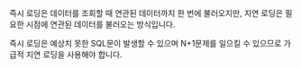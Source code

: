 즉시 로딩은 데이터를 조회할 때 연관된 데이터까지 한 번에 불러오지만, 지연 로딩은 필요한 시점에 연관된 데이터를 불러오는 방식입니다.

즉시 로딩은 예상치 못한 SQL문이 발생할 수 있으며 N+1문제를 일으킬 수 있으므로 가급적 지연 로딩을 사용해야 합니다.